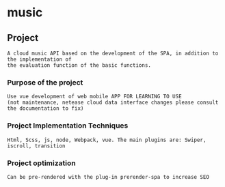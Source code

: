 # music

## Project 
```
A cloud music API based on the development of the SPA, in addition to the implementation of 
the evaluation function of the basic functions.
```

### Purpose of the project
```
Use vue development of web mobile APP FOR LEARNING TO USE 
(not maintenance, netease cloud data interface changes please consult the documentation to fix)
```

### Project Implementation Techniques
```
Html, Scss, js, node, Webpack, vue. The main plugins are: Swiper, iscroll, transition
```

### Project optimization
```
Can be pre-rendered with the plug-in prerender-spa to increase SEO
```
